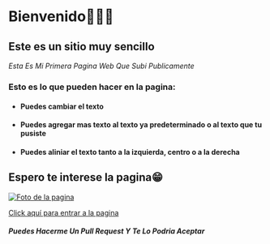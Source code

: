 # Bienvenido👋🏻😃
## Este es un sitio muy sencillo
*Esta Es Mi Primera Pagina Web Que Subi Publicamente*
### Esto es lo que pueden hacer en la pagina:
- ####  **Puedes cambiar el texto**
- #### **Puedes agregar mas texto al texto ya predeterminado o al texto que tu pusiste**
- #### **Puedes aliniar el texto tanto a la izquierda, centro o a la derecha**

## Espero te interese la pagina😁

[![Foto de la pagina](Pagina.jpg "Foto de la pagina")](Pagina.jpg "Foto de la pagina")

[Click aquí para entrar a la pagina](https://pagiw.github.io/Home/ "Click aquí para entrar a la pagina")

#### ***Puedes Hacerme Un Pull Request Y Te Lo Podria Aceptar***